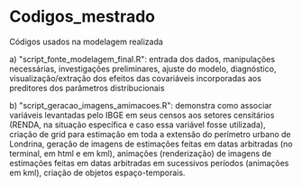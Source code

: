 # Codigos_mestrado
Códigos usados na modelagem realizada 

a) "script_fonte_modelagem_final.R": entrada dos dados, manipulações necessárias, investigações preliminares, ajuste do modelo, diagnóstico, visualização/extração dos efeitos das covariáveis incorporadas aos preditores dos parâmetros distribucionais 

b) "script_geracao_imagens_amimacoes.R": demonstra como associar variáveis levantadas pelo IBGE em seus censos aos setores censitários (RENDA, na situação específica e caso essa variável fosse utilizada), criação de grid para estimação em toda a extensão do perímetro urbano de Londrina, geração de imagens de estimações feitas em datas arbitradas (no terminal, em html e em kml), animações (renderização) de imagens de estimações  feitas em datas arbitradas em sucessivos períodos (animações em kml), criação de objetos espaço-temporais.     
